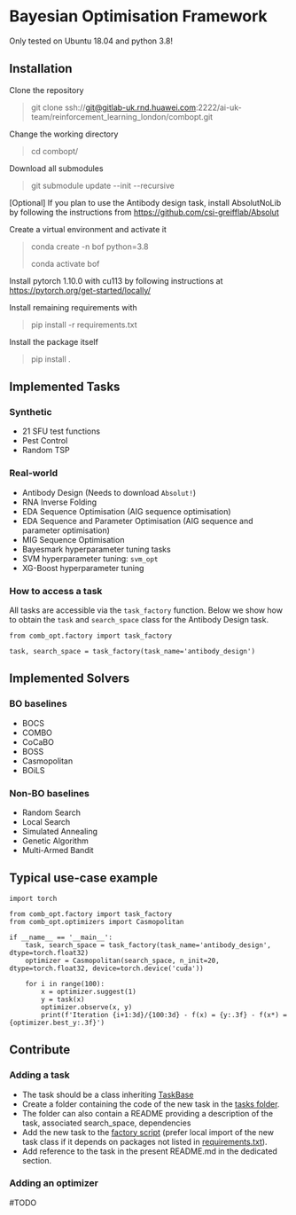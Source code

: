 # Bayesian Optimisation Framework

Only tested on Ubuntu 18.04 and python 3.8!

## Installation

Clone the repository

> git clone ssh://git@gitlab-uk.rnd.huawei.com:2222/ai-uk-team/reinforcement_learning_london/combopt.git

Change the working directory

> cd combopt/

Download all submodules

> git submodule update --init --recursive

[Optional] If you plan to use the Antibody design task, install AbsolutNoLib by following the instructions
from https://github.com/csi-greifflab/Absolut

Create a virtual environment and activate it

> conda create -n bof python=3.8
> 
> conda activate bof

Install pytorch 1.10.0 with cu113 by following instructions at https://pytorch.org/get-started/locally/

Install remaining requirements with 

> pip install -r requirements.txt

Install the package itself

> pip install .

## Implemented Tasks

### Synthetic
- 21 SFU test functions
- Pest Control
- Random TSP

### Real-world
- Antibody Design (Needs to download `Absolut!`)
- RNA Inverse Folding
- EDA Sequence Optimisation (AIG sequence optimisation)
- EDA Sequence and Parameter Optimisation (AIG sequence and parameter optimisation)
- MIG Sequence Optimisation
- Bayesmark hyperparameter tuning tasks
- SVM hyperparameter tuning: `svm_opt`
- XG-Boost hyperparameter tuning

### How to access a task

All tasks are accessible via the `task_factory` function. Below we show how to obtain the `task`  and `search_space` class for the Antibody Design task.
```
from comb_opt.factory import task_factory

task, search_space = task_factory(task_name='antibody_design')
```
## Implemented Solvers

### BO baselines
- BOCS
- COMBO
- CoCaBO
- BOSS
- Casmopolitan
- BOiLS

### Non-BO baselines
- Random Search
- Local Search
- Simulated Annealing
- Genetic Algorithm
- Multi-Armed Bandit

## Typical use-case example
```
import torch

from comb_opt.factory import task_factory
from comb_opt.optimizers import Casmopolitan

if __name__ == '__main__':
    task, search_space = task_factory(task_name='antibody_design', dtype=torch.float32)
    optimizer = Casmopolitan(search_space, n_init=20, dtype=torch.float32, device=torch.device('cuda'))

    for i in range(100):
        x = optimizer.suggest(1)
        y = task(x)
        optimizer.observe(x, y)
        print(f'Iteration {i+1:3d}/{100:3d} - f(x) = {y:.3f} - f(x*) = {optimizer.best_y:.3f}')
```

## Contribute

### Adding a task

- The task should be a class inheriting [TaskBase](./comb_opt/tasks/task_base.py)
- Create a folder containing the code of the new task in the [tasks folder](./comb_opt/tasks).
- The folder can also contain a README providing a description of the task, associated search_space, dependencies 
- Add the new task to the [factory script](./comb_opt/factory.py) (prefer local import of the new task class if it
depends on packages not listed in [requirements.txt](./requirements.txt)).
- Add reference to the task in the present README.md in the dedicated section.

### Adding an optimizer

\#TODO
